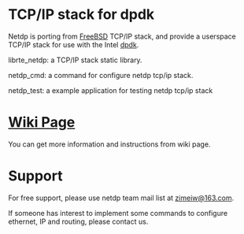 TCP/IP stack for dpdk
=====

Netdp is porting from [FreeBSD](http://freebsd.org) TCP/IP stack, and provide a userspace TCP/IP stack for use with the Intel [dpdk](http://dpdk.org/). 

librte_netdp: a TCP/IP stack static library.
 
netdp_cmd: a command for configure netdp tcp/ip stack.
 
netdp_test: a example application for testing netdp tcp/ip stack

[Wiki Page](https://github.com/dpdk-net/netdp/wiki)
=====

You can get more information and instructions from wiki page.

Support
=====
For free support, please use netdp team mail list at zimeiw@163.com.

If someone has interest to implement some commands to configure ethernet, IP and routing, please contact us.
